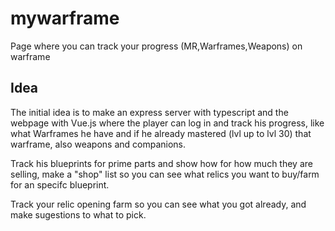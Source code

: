 # mywarframe
Page where you can track your progress (MR,Warframes,Weapons) on warframe

## Idea

The initial idea is to make an express server with typescript and the webpage with Vue.js where the player can log in and track his progress, like what Warframes he have and if he already mastered (lvl up to lvl 30) that warframe, also weapons and companions.

Track his blueprints for prime parts and show how for how much they are selling, make a "shop" list so you can see what relics you want to buy/farm for an specifc blueprint.

Track your relic opening farm so you can see what you got already, and make sugestions to what to pick.
